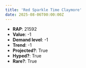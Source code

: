 ```yaml
---
title: 'Red Sparkle Time Claymore'
date: 2025-08-06T00:00:00Z
---
```

- **RAP**: 21592
- **Value**: -1
- **Demand level**: -1
- **Trend**: -1
- **Projected?**: True
- **Hyped?**: True
- **Rare?**: True
